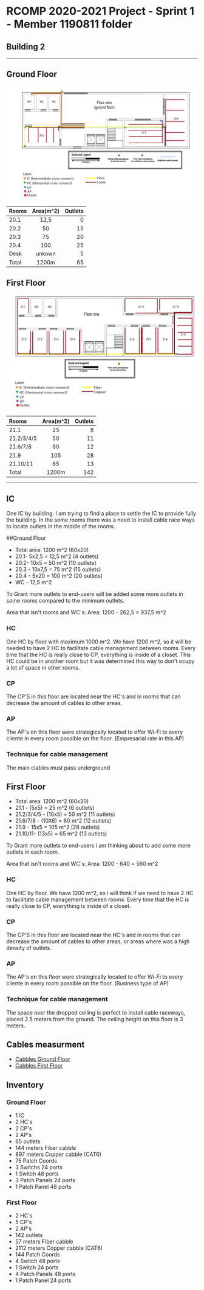 RCOMP 2020-2021 Project - Sprint 1 - Member 1190811 folder
===========================================

Building 2
-------------------------------------


-------------------------------------
## Ground Floor
![Ground Floor image](groundimage.svg)

|Rooms	| Area(m^2)	|Outlets	|
|:---	|:----:	|---:	|
|20.1	|12,5	|0	|
|20.2	|50	|15	|
|20.3	|75	|20	|
|20.4	|100	|25	|
|Desk	|unkown	|5	|
|Total	|1200m	|65	|

## First Floor

![First Floor image](firstimage.svg)

|Rooms	| Area(m^2)	|Outlets	|
|:---	|:----:	|---:	|
|21.1		|25	|8	|
|21.2/3/4/5 |50	| 11	|
|21.6/7/8	|60	| 12	| 
|21.9		|105| 28|
|21.10/11 	|65	|13	|
|Total	|1200m	|142|

--------------------------------------
## IC

One IC by building. I am trying to find a place to settle the IC to provide fully the building.
In the some rooms there was a need to install cable race ways to locate outlets in the middle of the rooms.

##Ground Floor

* Total area: 1200 m^2 (60x20)
* 20.1- 5x2,5 = 12,5 m^2 (4 outlets)
* 20.2- 10x5 = 50 m^2 (10 outlets)
* 20.3 - 10x7,5 = 75 m^2 (15 outlets)
* 20.4 - 5x20 = 100 m^2 (20 outlets)
* WC - 12,5 m^2

To Grant more outlets to end-users will be added some more outlets in some rooms compared to the minimum outlets.

Area that isn't rooms and WC´s:
Area: 1200 - 262,5 = 937,5 m^2

### HC

One HC by floor with maximum 1000 m^2. We have 1200 m^2, so it will be needed to have 2 HC to facilitate cable management between rooms. Every time that the HC is really close to CP, everything is inside of a closet. This HC could be in another room but it was determined this way to don't ocupy a lot of space in other rooms.

### CP

The CP'S in this floor are located near the HC's and in rooms that can decrease the amount of cables to other areas.

### AP

The AP's on this floor were strategically located to offer Wi-Fi to every cliente in every room possible on the floor. (Empresarial rate in this AP)

### Technique for cable management
The main clables must pass underground

## First Floor

* Total area: 1200 m^2 (60x20)
* 21.1 - (5x5) = 25 m^2 (6 outlets)
* 21.2/3/4/5 - (10x5) = 50 m^2 (11 outlets)
* 21.6/7/8 - (10X6) = 60 m^2 (12 outlets)
* 21.9 - 15x5 = 105 m^2 (28 outlets)
* 21.10/11- (13x5) = 65 m^2 (13 outlets)

To Grant more outlets to end-users i am thinking about to add some more outlets in each room.

Area that isn't rooms and WC´s:
Area:  1200 - 640 = 560 m^2 

### HC

One HC by floor. We have 1200 m^2, so i will think if we need to have 2 HC to facilitate cable management between rooms. Every time that the HC is really close to CP, everything is inside of a closet.


### CP

The CP'S in this floor are located near the HC's and in rooms that can decrease the amount of cables to other areas, or areas where was a high density of outlets.

### AP

The AP's on this floor were strategically located to offer Wi-Fi to every cliente in every room possible on the floor. (Business type of AP)

### Technique for cable management

The space over the dropped ceiling is perfect to install cable raceways, placed 2.5 meters from the ground. The ceiling height on this floor is 3 meters.

## Cables measurment

* [Cabbles Ground Floor](Cabbles1/Cabbles1.md)
* [Cabbles First Floor](Cabbles2/Cabbles2.md)

## Inventory

### Ground Floor

* 1 IC
* 2 HC's 
* 2 CP's
* 2 AP's
* 65 outlets
* 144 meters Fiber cabble
* 897 meters Copper cabble (CAT6)
* 75 Patch Coords
* 3 Switchs 24 ports 
* 1 Switch 48 ports
* 3 Patch Panels 24 ports
* 1 Patch Panel 48 ports

### First Floor

* 2 HC's
* 5 CP's
* 2 AP's
* 142 outlets
* 57 meters Fiber cabble
* 2112 meters Copper cabble (CAT6)
* 144 Patch Coords
* 4 Switch 48 ports
* 1 Switch 24 ports
* 4 Patch Panels 48 ports
* 1 Patch Panel 24 ports
























